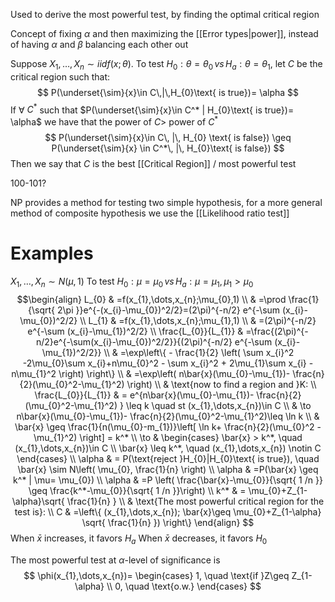 Used to derive the most powerful test, by finding the optimal critical region

Concept of fixing $\alpha$ and then maximizing the [[Error types|power]], instead of having $\alpha$ and $\beta$ balancing each other out

Suppose $X_{1},\dots,X_{n}\sim iid f(x;\theta)$. To test $H_{0}:\theta=\theta_{0}\, vs \,H_{a}:\theta=\theta_{1}$, let $C$ be the critical region such that:
$$
P(\underset{\sim}{x}\in C\,|\,H_{0}\text{ is true})= \alpha
$$
If $\forall$ $C^*$ such that $P(\underset{\sim}{x}\in C^* | H_{0}\text{ is true})= \alpha$ we have that the power of $C>$ power of $C^*$ 
$$
P(\underset{\sim}{x}\in C\, |\, H_{0} \text{ is false}) \geq P(\underset{\sim}{x} \in C^*\, |\, H_{0}\text{ is false})
$$
Then we say that $C$ is the best [[Critical Region]] / most powerful test

100-101?

NP provides a method for testing two simple hypothesis, for a more general method of composite hypothesis we use the [[Likelihood ratio test]]


# Examples
$X_{1},\dots,X_{n}\sim N(\mu,1)$ To test $H_{0}:\mu=\mu_{0}\, vs\,H_{a}:\mu=\mu_{1},\, \mu_{1}>\mu_{0}$
$$\begin{align}
L_{0} & =f(x_{1},\dots,x_{n};\mu_{0},1) \\
 & =\prod \frac{1}{\sqrt{ 2\pi }}e^{-(x_{i}-\mu_{0})^2/2}=(2\pi)^{-n/2} e^{-\sum (x_{i}-\mu_{0})^2/2} \\
L_{1} & =f(x_{1},\dots,x_{n};\mu_{1},1) \\
 & =(2\pi)^{-n/2} e^{-\sum (x_{i}-\mu_{1})^2/2} \\
\frac{L_{0}}{L_{1}} & =\frac{(2\pi)^{-n/2}e^{-\sum(x_{i}-\mu_{0})^2/2}}{(2\pi)^{-n/2} e^{-\sum (x_{i}-\mu_{1})^2/2}} \\
 & =\exp\left\{ - \frac{1}{2} \left( \sum x_{i}^2 -2\mu_{0}\sum x_{i}+n\mu_{0}^2 - \sum x_{i}^2 + 2\mu_{1}\sum x_{i} - n\mu_{1}^2 \right) \right\} \\
 & =\exp\left( n\bar{x}(\mu_{0}-\mu_{1})- \frac{n}{2}(\mu_{0}^2-\mu_{1}^2) \right) \\
 & \text{now to find a region and }K: \\
\frac{L_{0}}{L_{1}} & = e^{n\bar{x}(\mu_{0}-\mu_{1})- \frac{n}{2}(\mu_{0}^2-\mu_{1}^2) } \leq k \quad st (x_{1},\dots,x_{n})\in C \\
 & \to n\bar{x}(\mu_{0}-\mu_{1})- \frac{n}{2}(\mu_{0}^2-\mu_{1}^2)\leq \ln k  \\
 & \bar{x} \geq \frac{1}{n(\mu_{0}-m_{1})}\left[ \ln k+ \frac{n}{2}(\mu_{0}^2 -\mu_{1}^2) \right] = k^* \\
 \to  & \begin{cases}
\bar{x} > k^*, \quad (x_{1},\dots,x_{n})\in C \\
\bar{x} \leq k^*, \quad (x_{1},\dots,x_{n}) \notin C
\end{cases} \\
 \alpha & = P(\text{reject }H_{0}|H_{0}\text{ is true}), \quad \bar{x} \sim N\left( \mu_{0}, \frac{1}{n} \right) \\
\alpha & =P(\bar{x} \geq k^* | \mu= \mu_{0}) \\
\alpha & =P \left( \frac{\bar{x}-\mu_{0}}{\sqrt{ 1 /n }} \geq \frac{k^*-\mu_{0}}{\sqrt{  1 /n }}\right) \\
k^* & = \mu_{0}+Z_{1-\alpha}\sqrt{ \frac{1}{n} } \\
 & \text{The most powerful critical region for the test is}: \\
C & =\left\{ (x_{1},\dots,x_{n}); \bar{x}\geq \mu_{0}+Z_{1-\alpha} \sqrt{ \frac{1}{n} }) \right\}
\end{align}
$$
When $\bar{x}$ increases, it favors $H_{a}$
When $\bar{x}$ decreases, it favors $H_{0}$

The most powerful test at $\alpha$-level of significance is
$$
\phi(x_{1},\dots,x_{n})= \begin{cases}
 1, \quad \text{if }Z\geq Z_{1-\alpha} \\
0, \quad \text{o.w.}
\end{cases}
$$
